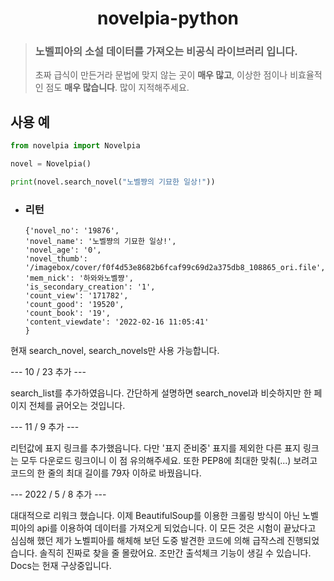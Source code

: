 <div align="center">
    <h1>novelpia-python</h1>
</div>

> ### 노벨피아의 소설 데이터를 가져오는 비공식 라이브러리 입니다.
>초짜 급식이 만든거라 문법에 맞지 않는 곳이 **매우 많고**, 이상한 점이나 비효율적인 점도 **매우 많습니다**. 많이 지적해주세요.

사용 예
------
```py
from novelpia import Novelpia

novel = Novelpia()

print(novel.search_novel("노벨쨩의 기묘한 일상!"))
```

* ### 리턴
  ```
  {'novel_no': '19876', 
  'novel_name': '노벨쨩의 기묘한 일상!', 
  'novel_age': '0', 
  'novel_thumb': '/imagebox/cover/f0f4d53e8682b6fcaf99c69d2a375db8_108865_ori.file', 
  'mem_nick': '하와와노벨쨩', 
  'is_secondary_creation': '1', 
  'count_view': '171782', 
  'count_good': '19520', 
  'count_book': '19', 
  'content_viewdate': '2022-02-16 11:05:41'
  }
  ```  

현재 search_novel, search_novels만 사용 가능합니다.

--- 10 / 23 추가 ---

search_list를 추가하였읍니다.
간단하게 설명하면 search_novel과 비슷하지만 한 페이지 전체를 긁어오는 것입니다.


--- 11 / 9 추가 ---

리턴값에 표지 링크를 추가했읍니다.
다만 '표지 준비중' 표지를 제외한 다른 표지 링크는 모두 다운로드 링크이니 이 점 유의해주세요.
또한 PEP8에 최대한 맞춰(...) 보려고 코드의 한 줄의 최대 길이를 79자 이하로 바꿨읍니다.

--- 2022 / 5 / 8 추가 ---

대대적으로 리워크 했습니다. 이제 BeautifulSoup를 이용한 크롤링 방식이 아닌 노벨피아의 api를 이용하여 데이터를 가져오게 되었습니다.
이 모든 것은 시험이 끝났다고 심심해 했던 제가 노벨피아를 해체해 보던 도중 발견한 코드에 의해 급작스레 진행되었습니다. 솔직히 진짜로 찾을 줄 몰랐어요.
조만간 출석체크 기능이 생길 수 있습니다.
Docs는 헌재 구상중입니다.


